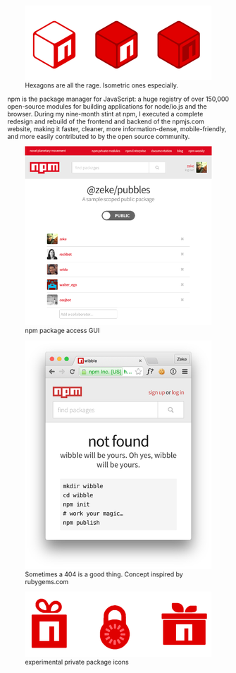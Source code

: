 <!--
title: npm, Inc
location: Oakland, CA
description: The package manager for JavaScript
position: Designer, Developer
website: https://www.npmjs.com
keywords: npm, javascript, development, node.js, reference
start: 2014-07-29,
end: 2015-05-05
-->

<figure>
  <a href="https://www.npmjs.com"><img src="/jobs/npm/hexagons.png"></a>
  <figcaption>Hexagons are all the rage. Isometric ones especially.</figcaption>
</figure>

npm is the package manager for JavaScript: a huge registry of over 150,000 open-source modules for building applications for node/io.js and the browser. During my nine-month stint at npm, I executed a complete redesign and rebuild of the frontend and backend of the npmjs.com website, making it faster, cleaner, more information-dense, mobile-friendly, and more easily contributed to by the open source community.

<figure>
  <a href="https://www.npmjs.com"><img src="/jobs/npm/access-controls.png"></a>
  <figcaption>npm package access GUI</figcaption>
</figure>

<figure>
  <a href="https://www.npmjs.com/nonexistent-package"><img src="/jobs/npm/package-not-found.png"></a>
  <figcaption>Sometimes a 404 is a good thing. Concept inspired by rubygems.com</figcaption>
</figure>

<figure>
  <img src="/jobs/npm/private-package-mockups.png">
  <figcaption>experimental private package icons</figcaption>
</figure>
